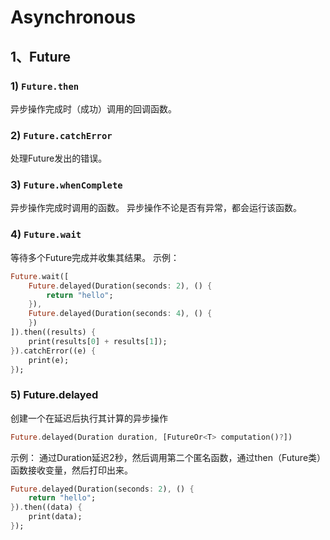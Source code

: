 

# Asynchronous
## 1、Future
### 1) `Future.then`
异步操作完成时（成功）调用的回调函数。
### 2) `Future.catchError`
处理Future发出的错误。
### 3) `Future.whenComplete`
异步操作完成时调用的函数。
异步操作不论是否有异常，都会运行该函数。
### 4) `Future.wait`
等待多个Future完成并收集其结果。
示例：
``` Dart
Future.wait([
	Future.delayed(Duration(seconds: 2), () {
		return "hello";
	}),
	Future.delayed(Duration(seconds: 4), () {
	})
]).then((results) {
	print(results[0] + results[1]);
}).catchError((e) {
	print(e);
});
```
### 5) Future.delayed
创建一个在延迟后执行其计算的异步操作
``` dart
Future.delayed(Duration duration, [FutureOr<T> computation()?])
```
示例：
通过Duration延迟2秒，然后调用第二个匿名函数，通过then（Future类）函数接收变量，然后打印出来。
``` Dart
Future.delayed(Duration(seconds: 2), () {
	return "hello";
}).then((data) {
	print(data);
});
```